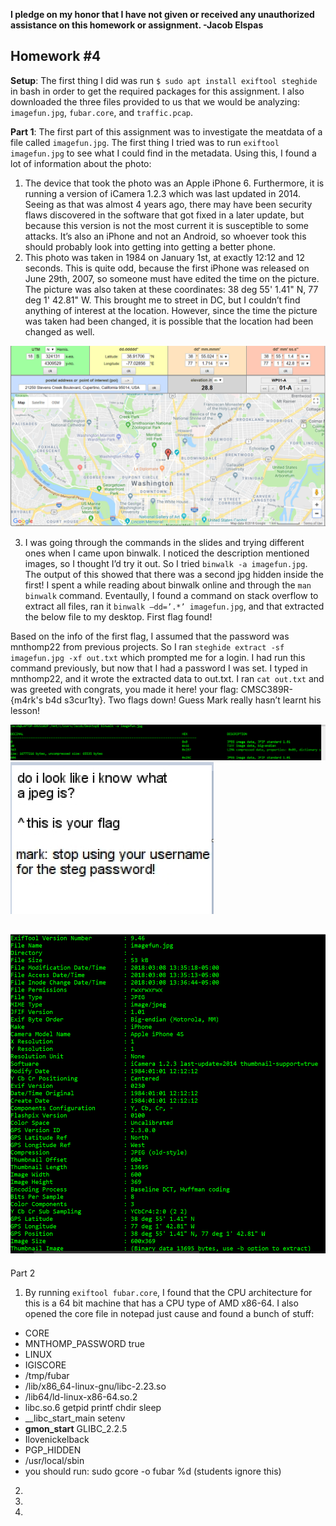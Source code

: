 <b>I pledge on my honor that I have not given or received any unauthorized assistance on this homework or assignment. -Jacob Elspas</b>

<h2>Homework #4</h2>

<b>Setup</b>:
The first thing I did was run 
` $ sudo apt install exiftool steghide ` 
in bash in order to get the required packages for this assignment. I also downloaded the three files provided to us that we would be analyzing: `imagefun.jpg`, `fubar.core`, and ```traffic.pcap```. 

<b>Part 1</b>:
The first part of this assignment was to investigate the meatdata of a file called `imagefun.jpg`. The first thing I tried was to run `exiftool imagefun.jpg` to see what I could find in the metadata. Using this, I found a lot of information about the photo:
1) The device that took the photo was an Apple iPhone 6. 
Furthermore, it is running a version of iCamera 1.2.3 which was last updated in 2014. Seeing as that was almost 4 years ago, there may have been security flaws discovered in the software that got fixed in a later update, but because this version is not the most current it is susceptible to some attacks. It’s also an iPhone and not an Android, so whoever took this should probably look into getting into getting a better phone. 
2) This photo was taken in 1984 on January 1st, at exactly 12:12 and 12 seconds. 
This is quite odd, because the first iPhone was released on June 29th, 2007, so someone must have edited the time on the picture. The picture was also taken at these coordinates: 38 deg 55' 1.41" N, 77 deg 1' 42.81" W. This brought me to  street in DC, but I couldn’t find anything of interest at the location. However, since the time the picture was taken had been changed, it is possible that the location had been changed as well.

![](/img/coordmap.PNG)

3) I was going through the commands in the slides and trying different ones when I came upon binwalk. I noticed the description mentioned images, so I thought I’d try it out. So I tried `binwalk -a imagefun.jpg`. The output of this showed that there was a second jpg hidden inside the first!  I spent a while reading about binwalk online and through the `man binwalk` command. Eventaully, I found a command on stack overflow to extract all files, ran it `binwalk –dd=’.*’ imagefun.jpg`, and that extracted the below file to my desktop. First flag found!

Based on the info of the first flag, I assumed that the password was mnthomp22 from previous projects. So I ran `steghide extract -sf imagefun.jpg -xf out.txt` which prompted me for a login. I had run this command previously, but now that I had a password I was set. I typed in mnthomp22, and it wrote the extracted data to out.txt.  I ran `cat out.txt` and was greeted with congrats, you made it here! your flag: CMSC389R-{m4rk's b4d s3cur1ty}. Two flags down! Guess Mark really hasn’t learnt his lesson!

![](/img/binwalk-jpeg.PNG)
![](/img/jpegflag1.PNG)

![](/img/exiftool.PNG)
 --
Part 2
1) By running `exiftool fubar.core`, I found that the CPU architecture for this is a 64 bit machine that has a CPU type of AMD x86-64. 
I also opened the core file in notepad just cause and found a bunch of stuff:
-	CORE
-	MNTHOMP_PASSWORD true
-	LINUX
-	IGISCORE
-	/tmp/fubar
-	/lib/x86_64-linux-gnu/libc-2.23.so
-	/lib64/ld-linux-x86-64.so.2
-	libc.so.6 getpid printf chdir sleep
-	__libc_start_main setenv
-	__gmon_start__ GLIBC_2.2.5
-	Ilovenickelback
-	PGP_HIDDEN
-	/usr/local/sbin
-	you should run: sudo gcore -o fubar %d (students ignore this)
2) 
3)
4)
